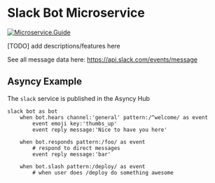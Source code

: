 # Slack Bot Microservice

[![Microservice.Guide](https://img.shields.io/badge/Microservice.Guide-ready-brightgreen.svg?style=for-the-badge)](https://microservice.guide)

[TODO] add descriptions/features here

See all message data here: https://api.slack.com/events/message

## Asyncy Example

The `slack` service is published in the Asyncy Hub

```storyscript
slack bot as bot
    when bot.hears channel:'general' pattern:/^welcome/ as event
        event emoji key:'thumbs_up'
        event reply message:'Nice to have you here'

    when bot.responds pattern:/foo/ as event
        # respond to direct messages
        event reply message:'bar'

    when bot.slash pattern:/deploy/ as event
        # when user does /deploy do something awesome

```

